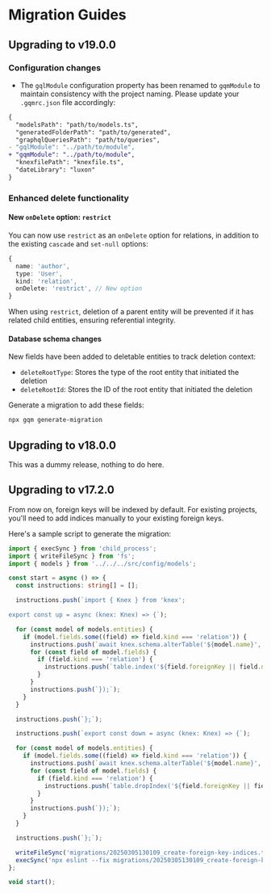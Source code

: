 # Migration Guides

## Upgrading to v19.0.0

### Configuration changes

- The `gqlModule` configuration property has been renamed to `gqmModule` to maintain consistency with the project naming. Please update your `.gqmrc.json` file accordingly:

```diff
{
  "modelsPath": "path/to/models.ts",
  "generatedFolderPath": "path/to/generated",
  "graphqlQueriesPath": "path/to/queries",
- "gqlModule": "../path/to/module",
+ "gqmModule": "../path/to/module",
  "knexfilePath": "knexfile.ts",
  "dateLibrary": "luxon"
}
```

### Enhanced delete functionality

#### New `onDelete` option: `restrict`

You can now use `restrict` as an `onDelete` option for relations, in addition to the existing `cascade` and `set-null` options:

```ts
{
  name: 'author',
  type: 'User',
  kind: 'relation',
  onDelete: 'restrict', // New option
}
```

When using `restrict`, deletion of a parent entity will be prevented if it has related child entities, ensuring referential integrity.

#### Database schema changes

New fields have been added to deletable entities to track deletion context:

- `deleteRootType`: Stores the type of the root entity that initiated the deletion
- `deleteRootId`: Stores the ID of the root entity that initiated the deletion

Generate a migration to add these fields:

```bash
npx gqm generate-migration
```

## Upgrading to v18.0.0

This was a dummy release, nothing to do here.

## Upgrading to v17.2.0

From now on, foreign keys will be indexed by default. For existing projects, you'll need to add indices manually to your existing foreign keys.

Here's a sample script to generate the migration:

```ts
import { execSync } from 'child_process';
import { writeFileSync } from 'fs';
import { models } from '../../../src/config/models';

const start = async () => {
  const instructions: string[] = [];

  instructions.push(`import { Knex } from 'knex';

export const up = async (knex: Knex) => {`);

  for (const model of models.entities) {
    if (model.fields.some((field) => field.kind === 'relation')) {
      instructions.push(`await knex.schema.alterTable('${model.name}', (table) => {`);
      for (const field of model.fields) {
        if (field.kind === 'relation') {
          instructions.push(`table.index('${field.foreignKey || field.name + 'Id'}');`);
        }
      }
      instructions.push(`});`);
    }
  }

  instructions.push(`};`);

  instructions.push(`export const down = async (knex: Knex) => {`);

  for (const model of models.entities) {
    if (model.fields.some((field) => field.kind === 'relation')) {
      instructions.push(`await knex.schema.alterTable('${model.name}', (table) => {`);
      for (const field of model.fields) {
        if (field.kind === 'relation') {
          instructions.push(`table.dropIndex('${field.foreignKey || field.name + 'Id'}');`);
        }
      }
      instructions.push(`});`);
    }
  }

  instructions.push(`};`);

  writeFileSync('migrations/20250305130109_create-foreign-key-indices.ts', instructions.join('\n'));
  execSync('npx eslint --fix migrations/20250305130109_create-foreign-key-indices.ts');
};

void start();
```
